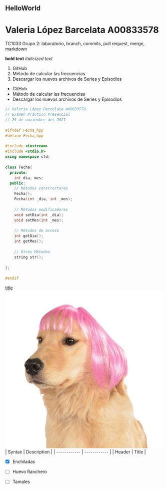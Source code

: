 ## HelloWorld
# Valeria López Barcelata A00833578
TC1033 Grupo 2: laboratorio, branch, commits, pull request, merge, markdown

**bold text**
*italicized text*

1. GitHub
2. Método de calcular las frecuencias
3. Descargar los nuevos archivos de Series y Episodios

- GitHub
- Método de calcular las frecuencias
- Descargar los nuevos archivos de Series y Episodios

``````c++
// Valeria López Barcelata A00833578
// Examen Práctico Presencial
// 29 de noviembre del 2021

#ifndef Fecha_hpp
#define Fecha_hpp

#include <iostream>
#include <stdio.h>
using namespace std;

class Fecha{
  private:
    int dia, mes;
  public:
    // Métodos constructores
    Fecha();
    Fecha(int _dia, int _mes);

    // Métodos modificadores
    void setDia(int _dia);
    void setMes(int _mes);

    // Métodos de acceso
    int getDia();
    int getMes();

    // Otros Métodos
    string str();
    
};

#endif

``````
[title](https://www.markdownguide.org/cheat-sheet/)
![title](perro.jpg)
| Syntax | Description |
| ------------ | ------------ |
| Header | Title |

- [x] Enchiladas
- [ ] Huevo Ranchero
- [ ] Tamales

